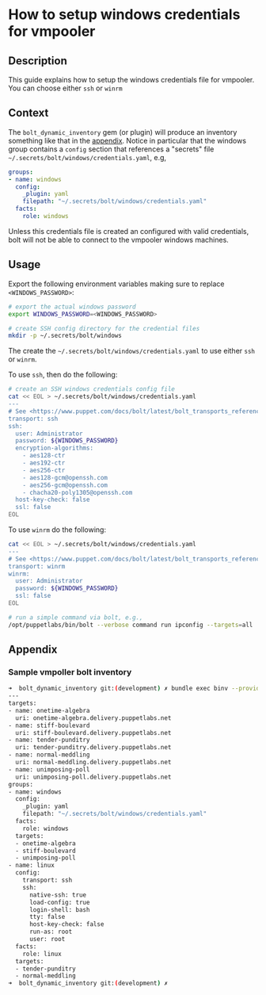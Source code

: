 # How to setup windows credentials for vmpooler

## Description

This guide explains how to setup the windows credentials file for vmpooler.  You can choose either `ssh` or `winrm`

## Context

The `bolt_dynamic_inventory` gem (or plugin) will produce an inventory something like that in the [appendix](#sample-vmpoller-bolt-inventory).  Notice in particular that the windows group contains a `config` section that references a "secrets" file `~/.secrets/bolt/windows/credentials.yaml`, e.g,

```yaml
groups:
- name: windows
  config:
    _plugin: yaml
    filepath: "~/.secrets/bolt/windows/credentials.yaml"
  facts:
    role: windows
```

Unless this credentials file is created an configured with valid credentials, bolt will not be able to connect to the vmpooler windows machines.

## Usage

Export the following environment variables making sure to replace `<WINDOWS_PASSWORD>`:

```bash
# export the actual windows password
export WINDOWS_PASSWORD=<WINDOWS_PASSWORD>

# create SSH config directory for the credential files
mkdir -p ~/.secrets/bolt/windows
```

The create the `~/.secrets/bolt/windows/credentials.yaml` to use either `ssh` or `winrm`.

To use `ssh`, then do the following:

```bash
# create an SSH windows credentials config file
cat << EOL > ~/.secrets/bolt/windows/credentials.yaml
---
# See <https://www.puppet.com/docs/bolt/latest/bolt_transports_reference.html#ssh>
transport: ssh
ssh:
  user: Administrator
  password: ${WINDOWS_PASSWORD}
  encryption-algorithms: 
    - aes128-ctr
    - aes192-ctr
    - aes256-ctr
    - aes128-gcm@openssh.com
    - aes256-gcm@openssh.com
    - chacha20-poly1305@openssh.com
  host-key-check: false
  ssl: false
EOL
```

To use `winrm` do the following:

```bash
cat << EOL > ~/.secrets/bolt/windows/credentials.yaml
---
# See <https://www.puppet.com/docs/bolt/latest/bolt_transports_reference.html#ssh>
transport: winrm
winrm:
  user: Administrator
  password: ${WINDOWS_PASSWORD}
  ssl: false
EOL
```

```bash
# run a simple command via bolt, e.g.,
/opt/puppetlabs/bin/bolt --verbose command run ipconfig --targets=all
```

## Appendix

### Sample vmpoller bolt inventory

```bash
➜  bolt_dynamic_inventory git:(development) ✗ bundle exec binv --provider=vmpooler                              
---
targets:
- name: onetime-algebra
  uri: onetime-algebra.delivery.puppetlabs.net
- name: stiff-boulevard
  uri: stiff-boulevard.delivery.puppetlabs.net
- name: tender-punditry
  uri: tender-punditry.delivery.puppetlabs.net
- name: normal-meddling
  uri: normal-meddling.delivery.puppetlabs.net
- name: unimposing-poll
  uri: unimposing-poll.delivery.puppetlabs.net
groups:
- name: windows
  config:
    _plugin: yaml
    filepath: "~/.secrets/bolt/windows/credentials.yaml"
  facts:
    role: windows
  targets:
  - onetime-algebra
  - stiff-boulevard
  - unimposing-poll
- name: linux
  config:
    transport: ssh
    ssh:
      native-ssh: true
      load-config: true
      login-shell: bash
      tty: false
      host-key-check: false
      run-as: root
      user: root
  facts:
    role: linux
  targets:
  - tender-punditry
  - normal-meddling
➜  bolt_dynamic_inventory git:(development) ✗ 
```
